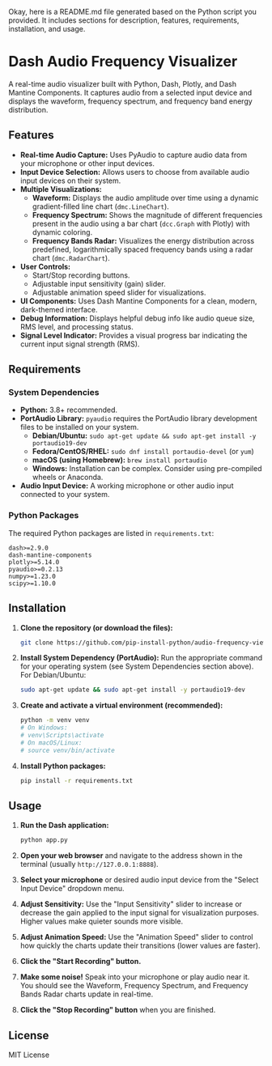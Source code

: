 Okay, here is a README.md file generated based on the Python script you provided. It includes sections for description, features, requirements, installation, and usage.


# Dash Audio Frequency Visualizer

A real-time audio visualizer built with Python, Dash, Plotly, and Dash Mantine Components. It captures audio from a selected input device and displays the waveform, frequency spectrum, and frequency band energy distribution.

## Features

* **Real-time Audio Capture:** Uses PyAudio to capture audio data from your microphone or other input devices.
* **Input Device Selection:** Allows users to choose from available audio input devices on their system.
* **Multiple Visualizations:**
    * **Waveform:** Displays the audio amplitude over time using a dynamic gradient-filled line chart (`dmc.LineChart`).
    * **Frequency Spectrum:** Shows the magnitude of different frequencies present in the audio using a bar chart (`dcc.Graph` with Plotly) with dynamic coloring.
    * **Frequency Bands Radar:** Visualizes the energy distribution across predefined, logarithmically spaced frequency bands using a radar chart (`dmc.RadarChart`).
* **User Controls:**
    * Start/Stop recording buttons.
    * Adjustable input sensitivity (gain) slider.
    * Adjustable animation speed slider for visualizations.
* **UI Components:** Uses Dash Mantine Components for a clean, modern, dark-themed interface.
* **Debug Information:** Displays helpful debug info like audio queue size, RMS level, and processing status.
* **Signal Level Indicator:** Provides a visual progress bar indicating the current input signal strength (RMS).

## Requirements

### System Dependencies

* **Python:** 3.8+ recommended.
* **PortAudio Library:** `pyaudio` requires the PortAudio library development files to be installed on your system.
    * **Debian/Ubuntu:** `sudo apt-get update && sudo apt-get install -y portaudio19-dev`
    * **Fedora/CentOS/RHEL:** `sudo dnf install portaudio-devel` (or `yum`)
    * **macOS (using Homebrew):** `brew install portaudio`
    * **Windows:** Installation can be complex. Consider using pre-compiled wheels or Anaconda.
* **Audio Input Device:** A working microphone or other audio input connected to your system.

### Python Packages

The required Python packages are listed in `requirements.txt`:

```
dash>=2.9.0
dash-mantine-components
plotly>=5.14.0
pyaudio>=0.2.13
numpy>=1.23.0
scipy>=1.10.0
```

## Installation

1.  **Clone the repository (or download the files):**
    ```bash
    git clone https://github.com/pip-install-python/audio-frequency-viewer.git
    ```

2.  **Install System Dependency (PortAudio):**
    Run the appropriate command for your operating system (see System Dependencies section above). For Debian/Ubuntu:
    ```bash
    sudo apt-get update && sudo apt-get install -y portaudio19-dev
    ```

3.  **Create and activate a virtual environment (recommended):**
    ```bash
    python -m venv venv
    # On Windows:
    # venv\Scripts\activate
    # On macOS/Linux:
    # source venv/bin/activate
    ```

4.  **Install Python packages:**
    ```bash
    pip install -r requirements.txt
    ```

## Usage

1.  **Run the Dash application:**
    ```bash
    python app.py
    ```

2.  **Open your web browser** and navigate to the address shown in the terminal (usually `http://127.0.0.1:8888`).

3.  **Select your microphone** or desired audio input device from the "Select Input Device" dropdown menu.

4.  **Adjust Sensitivity:** Use the "Input Sensitivity" slider to increase or decrease the gain applied to the input signal for visualization purposes. Higher values make quieter sounds more visible.

5.  **Adjust Animation Speed:** Use the "Animation Speed" slider to control how quickly the charts update their transitions (lower values are faster).

6.  **Click the "Start Recording" button.**

7.  **Make some noise!** Speak into your microphone or play audio near it. You should see the Waveform, Frequency Spectrum, and Frequency Bands Radar charts update in real-time.

8.  **Click the "Stop Recording" button** when you are finished.

## License

MIT License



